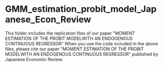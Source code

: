 # GMM_estimation_probit_model_Japanese_Econ_Review
This folder includes the replication files of our paper "MOMENT ESTIMATION OF THE PROBIT MODELWITH AN ENDOGENOUS CONTINUOUS REGRESSOR"
When you use the code included in the above files, please cite our paper "MOMENT ESTIMATION OF THE PROBIT MODELWITH AN ENDOGENOUS CONTINUOUS REGRESSOR" published by Japanese Economic Review.
